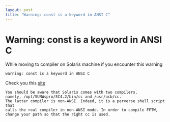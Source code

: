 ```yaml
---
layout: post
title: "Warning: const is a keyword in ANSI C"
---
```


Warning: const is a keyword in ANSI C
===
While moving to compiler on Solaris machine if you encounter this warning

    warning: const is a keyword in ANSI C

Check you this [site](http://www.fftw.org/faq/section2.html)

    You should be aware that Solaris comes with two compilers,
    namely, /opt/SUNWspro/SC4.2/bin/cc and /usr/ucb/cc.
    The latter compiler is non-ANSI. Indeed, it is a perverse shell script that
    calls the real compiler in non-ANSI mode. In order to compile FFTW,
    change your path so that the right cc is used.